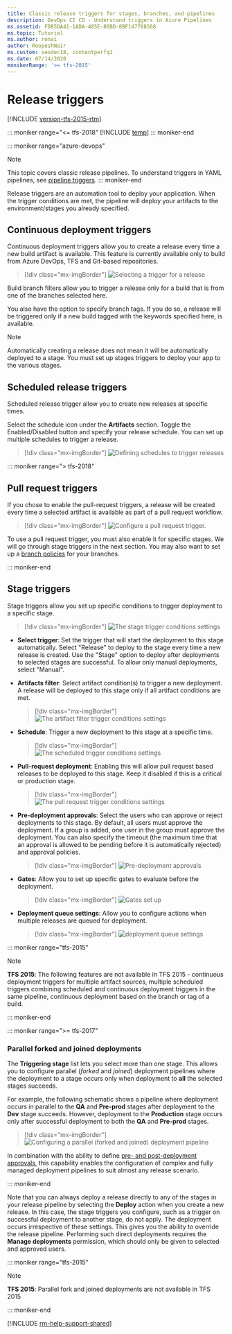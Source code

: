 ```yaml
---
title: Classic release triggers for stages, branches, and pipelines
description: DevOps CI CD - Understand triggers in Azure Pipelines
ms.assetid: FDB5DA41-1ADA-485E-86BD-8BF147788568
ms.topic: Tutorial
ms.author: ronai
author: RoopeshNair
ms.custom: seodec18, contentperfq1
ms.date: 07/14/2020
monikerRange: '>= tfs-2015'
---
```


# Release triggers

[!INCLUDE [version-tfs-2015-rtm](../includes/version-tfs-2015-rtm.md)]

::: moniker range="<= tfs-2018"
[!INCLUDE [temp](../includes/concept-rename-note.md)]
::: moniker-end

::: moniker range="azure-devops"
> [!NOTE] 
> This topic covers classic release pipelines. To understand triggers in YAML pipelines, see [pipeline triggers](../build/triggers.md).
::: moniker-end

Release triggers are an automation tool to deploy your application. When the trigger conditions are met, the pipeline will deploy your artifacts to the environment/stages you already specified. 

<a id="release-triggers"></a>

## Continuous deployment triggers

Continuous deployment triggers allow you to create a release every time a new build artifact is available. This feature is currently available only to build from Azure DevOps, TFS and Git-based repositories.

> [!div class="mx-imgBorder"]
> ![Selecting a trigger for a release](media/trigger-01.png)

Build branch filters allow you to trigger a release only for a build that is from one of the branches selected here.

You also have the option to specify branch tags. If you do so, a release will be triggered only if a new build tagged with the keywords specified here, is available.

> [!NOTE]
> Automatically creating a release does not mean it will be automatically deployed to a stage. You must set up stages triggers to deploy your app to the various stages.

<a id="scheduled-triggers"></a>

## Scheduled release triggers

Scheduled release trigger allow you to create new releases at specific times.

Select the schedule icon under the **Artifacts** section. Toggle the Enabled/Disabled button and specify your release schedule. You can set up multiple schedules to trigger a release.

> [!div class="mx-imgBorder"]
> ![Defining schedules to trigger releases](media/trigger-04.png)

::: moniker range="> tfs-2018"

<a id="prsettrigger"></a>

## Pull request triggers

If you chose to enable the pull-request triggers, a release will be created every time a selected artifact is available as part of a pull request workflow.

> [!div class="mx-imgBorder"]
> ![Configure a pull request trigger.](media/trigger-01a.png)

To use a pull request trigger, you must also enable it for specific stages. We will go through stage triggers in the next section. You may also want to set up a [branch policies](../../repos/git/pr-status-policy.md) for your branches.

::: moniker-end

<a id="env-triggers"></a>

## Stage triggers

Stage triggers allow you set up specific conditions to trigger deployment to a specific stage.

  > [!div class="mx-imgBorder"]
  > ![The stage trigger conditions settings](media/trigger-02a.png)

* **Select trigger**:
  Set the trigger that will start the deployment to this stage automatically. Select "Release" to deploy to the stage every time a new release is created. Use the "Stage" option to deploy after deployments to selected stages are successful. To allow only manual deployments, select "Manual".

* **Artifacts filter**:
  Select artifact condition(s) to trigger a new deployment. A release will be deployed to this stage only if all artifact conditions are met.

  > [!div class="mx-imgBorder"]
  > ![The artifact filter trigger conditions settings](media/trigger-02b.png)

  <a name="stage-scheduled-triggers"></a>

* **Schedule**:
  Trigger a new deployment to this stage at a specific time.

  > [!div class="mx-imgBorder"]
  > ![The scheduled trigger conditions settings](media/trigger-02.png)

<a name="prtrigger"></a>

* **Pull-request deployment**:
  Enabling this will allow pull request based releases to be deployed to this stage. Keep it disabled if this is a critical or production stage.

  > [!div class="mx-imgBorder"]
  > ![The pull request trigger conditions settings](media/trigger-02c.png)

* **Pre-deployment approvals**:
Select the users who can approve or reject deployments to this stage. By default, all users must approve the deployment. If a group is added, one user in the group must approve the deployment. You can also specify the timeout (the maximum time that an approval is allowed to be pending before it is automatically rejected) and approval policies.

  > [!div class="mx-imgBorder"]
  > ![Pre-deployment approvals](media/pre-deployment-approval.png)

* **Gates**:
Allow you to set up specific gates to evaluate before the deployment.

  > [!div class="mx-imgBorder"]
  > ![Gates set up](media/gates.png)

* **Deployment queue settings**:
Allow you to configure actions when multiple releases are queued for deployment.

  > [!div class="mx-imgBorder"]
  > ![deployment queue settings](media/deploy-queue.png)

::: moniker range="tfs-2015"

> [!NOTE]
> **TFS 2015**: The following features are not available in TFS 2015 - continuous deployment triggers for multiple artifact sources, multiple scheduled triggers combining scheduled and continuous deployment triggers in the same pipeline, continuous deployment based on the branch or tag of a build.

::: moniker-end

::: moniker range=">= tfs-2017"

### Parallel forked and joined deployments

The **Triggering stage** list lets you select more than one stage. This allows you to configure parallel (_forked_ and _joined_) deployment pipelines where the deployment to a stage occurs only when deployment to **all** the selected stages succeeds.

For example, the following schematic shows a pipeline where deployment occurs in parallel to the **QA** and **Pre-prod** stages after deployment to the **Dev** stage succeeds. However, deployment to the **Production** stage occurs only after successful deployment to both the **QA** and **Pre-prod** stages.

> [!div class="mx-imgBorder"]
> ![Configuring a parallel (forked and joined) deployment pipeline](media/trigger-03.png)

In combination with the ability to define [pre- and post-deployment approvals](approvals/approvals.md), this capability enables the configuration of complex and fully managed deployment pipelines to suit almost any release scenario.  

::: moniker-end

Note that you can always deploy a release directly to any of the stages in your release pipeline by selecting the **Deploy** action when you create a new release. In this case, the stage triggers you configure, such as a trigger on successful deployment to another stage, do not apply. The deployment occurs irrespective of these settings.
This gives you the ability to override the release pipeline. Performing such direct deployments requires the **Manage deployments** permission, which should
only be given to selected and approved users.

::: moniker range="tfs-2015"

> [!NOTE]
> **TFS 2015**: Parallel fork and joined deployments are not available in TFS 2015

::: moniker-end

[!INCLUDE [rm-help-support-shared](../includes/rm-help-support-shared.md)]
